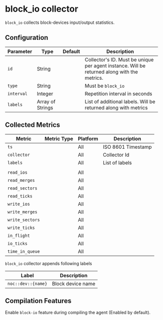 # block_io collector

`block_io` collects block-devices input/output statistics.

## Configuration

| Parameter  | Type             | Default | Description                                                                                 |
| ---------- | ---------------- | ------- | ------------------------------------------------------------------------------------------- |
| `id`       | String           |         | Collector's ID. Must be unique per agent instance. Will be returned along with the metrics. |
| `type`     | String           |         | Must be `block_io`                                                                          |
| `interval` | Integer          |         | Repetition interval in seconds                                                              |
| `labels`   | Array of Strings |         | List of additional labels. Will be returned along with metrics                              |

## Collected Metrics

| Metric          | Metric Type | Platform | Description        |
| --------------- | ----------- | -------- | ------------------ |
| `ts`            |             | All      | ISO 8601 Timestamp |
| `collector`     |             | All      | Collector Id       |
| `labels`        |             | All      | List of labels     |
|                 |             |          |                    |
| `read_ios`      |             | All      |                    |
| `read_merges`   |             | All      |                    |
| `read_sectors`  |             | All      |                    |
| `read_ticks`    |             | All      |                    |
| `write_ios`     |             | All      |                    |
| `write_merges`  |             | All      |                    |
| `write_sectors` |             | All      |                    |
| `write_ticks`   |             | All      |                    |
| `in_flight`     |             | All      |                    |
| `io_ticks`      |             | All      |                    |
| `time_in_queue` |             | All      |                    |

`block_io` collector appends following labels

| Label              | Description       |
| ------------------ | ----------------- |
| `noc::dev::{name}` | Block device name |

## Compilation Features

Enable `block-io` feature during compiling the agent (Enabled by default).
